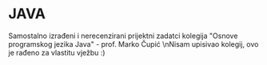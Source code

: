 # JAVA
Samostalno izrađeni i nerecenzirani prijektni zadatci kolegija "Osnove programskog jezika Java" - prof. Marko Čupić
\nNisam upisivao kolegij, ovo je rađeno za vlastitu vježbu :)

